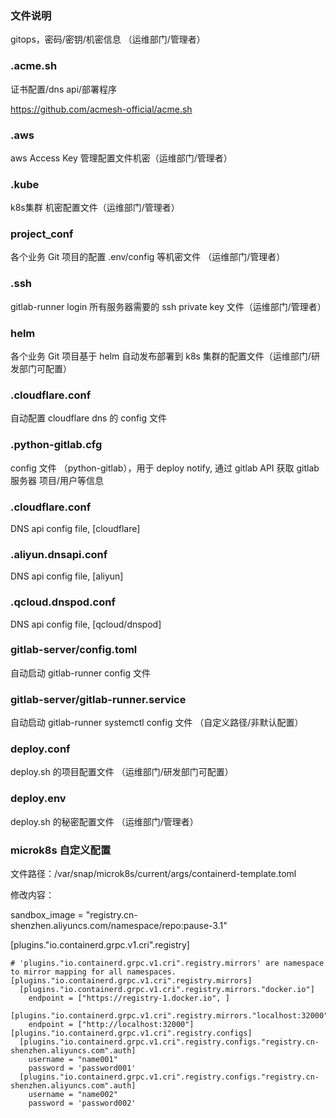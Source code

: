 ### 文件说明
gitops，密码/密钥/机密信息 （运维部门/管理者）

### .acme.sh
证书配置/dns api/部署程序

https://github.com/acmesh-official/acme.sh


### .aws
aws Access Key 管理配置文件机密（运维部门/管理者）

### .kube
k8s集群 机密配置文件（运维部门/管理者）

### project_conf
各个业务 Git 项目的配置 .env/config 等机密文件 （运维部门/管理者）

### .ssh
gitlab-runner login 所有服务器需要的 ssh private key 文件（运维部门/管理者）

### helm
各个业务 Git 项目基于 helm 自动发布部署到 k8s 集群的配置文件（运维部门/研发部门可配置）

### .cloudflare.conf
自动配置 cloudflare dns 的 config 文件

### .python-gitlab.cfg
config 文件 （python-gitlab），用于 deploy notify, 通过 gitlab API 获取 gitlab 服务器 项目/用户等信息

### .cloudflare.conf
DNS api config file, [cloudflare]

### .aliyun.dnsapi.conf
DNS api config file, [aliyun]
### .qcloud.dnspod.conf
DNS api config file, [qcloud/dnspod]

### gitlab-server/config.toml
自动启动 gitlab-runner config 文件

### gitlab-server/gitlab-runner.service
自动启动 gitlab-runner  systemctl config 文件 （自定义路径/非默认配置）

### deploy.conf
deploy.sh 的项目配置文件 （运维部门/研发部门可配置）

### deploy.env
deploy.sh 的秘密配置文件 （运维部门/管理者）

### microk8s 自定义配置
文件路径：/var/snap/microk8s/current/args/containerd-template.toml

修改内容：

  sandbox_image = "registry.cn-shenzhen.aliyuncs.com/namespace/repo:pause-3.1"

  [plugins."io.containerd.grpc.v1.cri".registry]

    # 'plugins."io.containerd.grpc.v1.cri".registry.mirrors' are namespace to mirror mapping for all namespaces.
    [plugins."io.containerd.grpc.v1.cri".registry.mirrors]
      [plugins."io.containerd.grpc.v1.cri".registry.mirrors."docker.io"]
        endpoint = ["https://registry-1.docker.io", ]
      [plugins."io.containerd.grpc.v1.cri".registry.mirrors."localhost:32000"]
        endpoint = ["http://localhost:32000"]
    [plugins."io.containerd.grpc.v1.cri".registry.configs]
      [plugins."io.containerd.grpc.v1.cri".registry.configs."registry.cn-shenzhen.aliyuncs.com".auth]
        username = "name001"
        password = 'password001'
      [plugins."io.containerd.grpc.v1.cri".registry.configs."registry.cn-shenzhen.aliyuncs.com".auth]
        username = "name002"
        password = 'password002'
